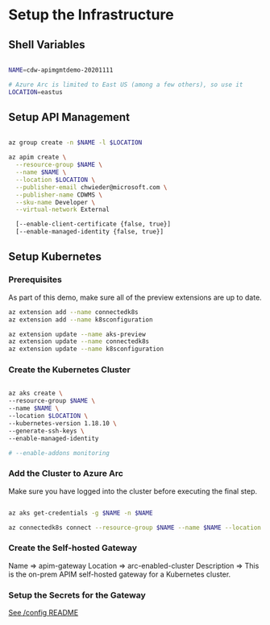# Setup the Infrastructure

## Shell Variables

```bash

NAME=cdw-apimgmtdemo-20201111

# Azure Arc is limited to East US (among a few others), so use it
LOCATION=eastus

```

## Setup API Management

```bash

az group create -n $NAME -l $LOCATION

az apim create \
  --resource-group $NAME \
  --name $NAME \
  --location $LOCATION \
  --publisher-email chwieder@microsoft.com \
  --publisher-name CDWMS \
  --sku-name Developer \
  --virtual-network External

  [--enable-client-certificate {false, true}]
  [--enable-managed-identity {false, true}]
```

## Setup Kubernetes

### Prerequisites

As part of this demo, make sure all of the preview extensions are up to date.

```bash
az extension add --name connectedk8s
az extension add --name k8sconfiguration

az extension update --name aks-preview
az extension update --name connectedk8s
az extension update --name k8sconfiguration
```

### Create the Kubernetes Cluster

```bash

az aks create \
--resource-group $NAME \
--name $NAME \
--location $LOCATION \
--kubernetes-version 1.18.10 \
--generate-ssh-keys \
--enable-managed-identity

# --enable-addons monitoring
```

### Add the Cluster to Azure Arc

Make sure you have logged into the cluster before executing the final step.

```bash

az aks get-credentials -g $NAME -n $NAME

az connectedk8s connect --resource-group $NAME --name $NAME --location $LOCATION

```

### Create the Self-hosted Gateway

Name => apim-gateway
Location => arc-enabled-cluster
Description => This is the on-prem APIM self-hosted gateway for a Kubernetes cluster.

### Setup the Secrets for the Gateway

[See /config README](/config/README.md)
